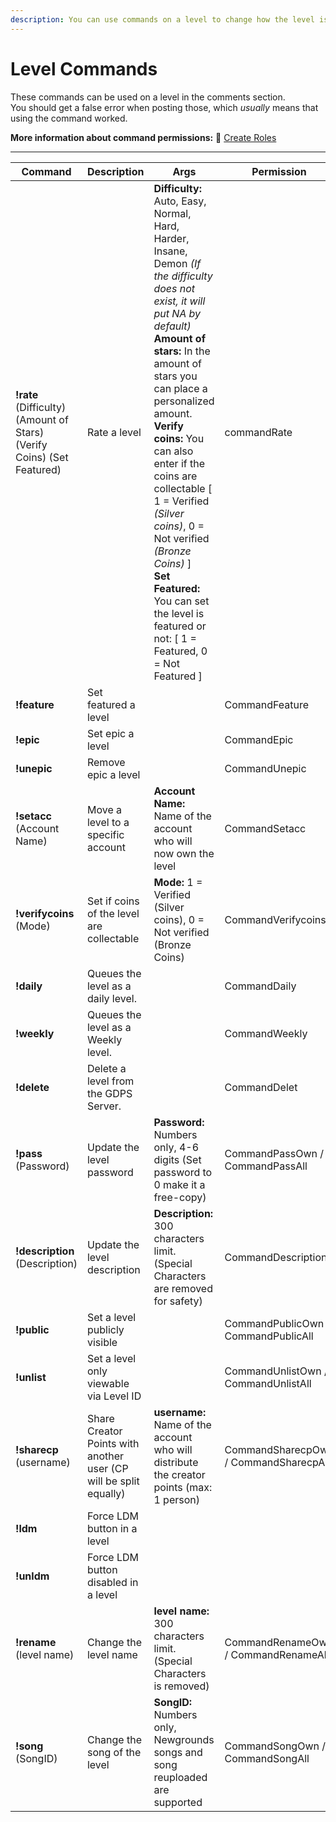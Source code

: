 ```yaml
---
description: You can use commands on a level to change how the level is presented.
---
```


# Level Commands

These commands can be used on a level in the comments section.\
You should get a false error when posting those, which _usually_ means that using the command worked.

**More information about command permissions:** 🔐 [Create Roles](../phpmyadmin/create-roles.md)

***

| Command | Description | Args | Permission |
| ------- | ----------- | ---- | ---------- |
| **!rate** (Difficulty) (Amount of Stars) (Verify Coins) (Set Featured) | Rate a level | **Difficulty:**<br>Auto, Easy, Normal, Hard, Harder, Insane, Demon _(If the difficulty does not exist, it will put NA by default)_<br>**Amount of stars:** In the amount of stars you can place a personalized amount.<br>**Verify coins:** You can also enter if the coins are collectable [ 1 = Verified _(Silver coins)_, 0 = Not verified _(Bronze Coins)_ ] <br>**Set Featured:** You can set the level is featured or not: [ 1 = Featured, 0 = Not Featured ] | commandRate |
| **!feature** | Set featured a level |  | CommandFeature |
| **!epic** | Set epic a level | | CommandEpic |
| **!unepic** | Remove epic a level | | CommandUnepic |
| **!setacc** (Account Name) | Move a level to a specific account | **Account Name:** Name of the account who will now own the level | CommandSetacc |
| **!verifycoins** (Mode) |  Set if coins of the level are collectable | **Mode:** 1 = Verified (Silver coins), 0 = Not verified (Bronze Coins) | CommandVerifycoins |
| **!daily** | Queues the level as a daily level.  | | CommandDaily |
| **!weekly** | Queues the level as a Weekly level. | | CommandWeekly |
| **!delete** | Delete a level from the GDPS Server. | | CommandDelet |
| **!pass** (Password) | Update the level password | **Password:** Numbers only, 4-6 digits (Set password to 0 make it a free-copy) | CommandPassOwn / CommandPassAll |
| **!description** (Description) | Update the level description | **Description:** 300 characters limit. (Special Characters are removed for safety) | CommandDescription |
| **!public** | Set a level publicly visible | | CommandPublicOwn / CommandPublicAll |
| **!unlist** | Set a level only viewable via Level ID | | CommandUnlistOwn / CommandUnlistAll |
| **!sharecp** (username) |  Share Creator Points with another user (CP will be split equally) | **username:** Name of the account who will distribute the creator points (max: 1 person) | CommandSharecpOwn / CommandSharecpAll |
| **!ldm** | Force LDM button in a level | | |
| **!unldm** | Force LDM button disabled in a level | | |
| **!rename** (level name) | Change the level name | **level name:** 300 characters limit. (Special Characters is removed) | CommandRenameOwn / CommandRenameAll |
| **!song** (SongID) | Change the song of the level | **SongID:** Numbers only, Newgrounds songs and song reuploaded are supported | CommandSongOwn / CommandSongAll |


